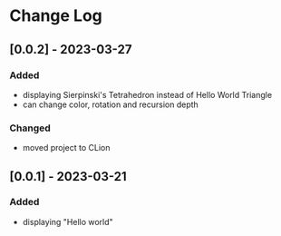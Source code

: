 # Change Log


## [0.0.2] - 2023-03-27

### Added
- displaying Sierpinski's Tetrahedron instead of Hello World Triangle
- can change color, rotation and recursion depth
### Changed
- moved project to CLion

## [0.0.1] - 2023-03-21

### Added
- displaying "Hello world"

